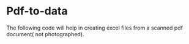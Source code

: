 # Pdf-to-data
The following code will help in creating excel files from a scanned pdf document( not photographed). 
